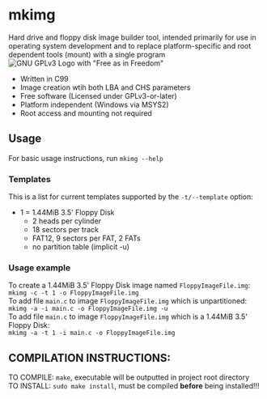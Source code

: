 # mkimg
Hard drive and floppy disk image builder tool, intended primarily for use in operating system development
and to replace platform-specific and root dependent tools (mount) with a single program\
![GNU GPLv3 Logo with "Free as in Freedom"](https://www.gnu.org/graphics/gplv3-with-text-136x68.png)
<br>
- Written in C99
- Image creation wtih both LBA and CHS parameters
- Free software (Licensed under GPLv3-or-later)
- Platform independent (Windows via MSYS2)
- Root access and mounting not required

 
## Usage
For basic usage instructions, run `mkimg --help`<br>
### Templates
This is a list for current templates supported by the `-t/--template` option:
- 1 = 1.44MiB 3.5' Floppy Disk
    - 2 heads per cylinder
    - 18 sectors per track
    - FAT12, 9 sectors per FAT, 2 FATs
    - no partition table (implicit -u)
### Usage example
To create a 1.44MiB 3.5' Floppy Disk image named `FloppyImageFile.img`:\
`mkimg -c -t 1 -o FloppyImageFile.img`\
To add file `main.c` to image `FloppyImageFile.img` which is unpartitioned:\
`mkimg -a -i main.c -o FloppyImageFile.img -u`\
To add file `main.c` to image `FloppyImageFile.img` which is a 1.44MiB 3.5' Floppy Disk:\
`mkimg -a -t 1 -i main.c -o FloppyImageFile.img`

## COMPILATION INSTRUCTIONS:
TO COMPILE: `make`, executable will be outputted in project root directory\
TO INSTALL: `sudo make install`, must be compiled **before** being installed!!! 
